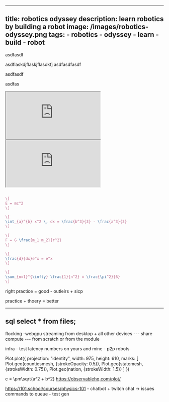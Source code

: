 ----
  title: robotics odyssey
  description: learn robotics by building a robot
  image: /images/robotics-odyssey.png
  tags:
    - robotics
    - odyssey
    - learn
    - build
    - robot
---
asdfasdf



<div class="w-full bg-red-500">
asdflaskdjflaskjflasdkfj asdfasdfasdf
</div>

asdfasdf


asdfas

<iframe class="w-full"src="https://worrydream.com/LadderOfAbstraction/">
</iframe>



<!-- <iframe class="w-full"src="/proxy_to_threejs_journey">
</iframe> -->



<iframe class="w-full"src="https://madebyevan.com/webgl-water/">
</iframe>



```tex

\[
E = mc^2
\]

\[
\int_{a}^{b} x^2 \, dx = \frac{b^3}{3} - \frac{a^3}{3}
\]

\[
F = G \frac{m_1 m_2}{r^2}
\]

\[
\frac{d}{dx}e^x = e^x
\]

\[
\sum_{n=1}^{\infty} \frac{1}{n^2} = \frac{\pi^2}{6}
\]

```


right practice = good - outleirs + sicp

practice + thoery = better



---
sql
select * from files;
---
flocking -webgpu streaming from desktop + all other devices --- share compute --- from scratch or from the module

infra - test latency numbers on yours and mine  - p2p robots


Plot.plot({
  projection: "identity",
  width: 975,
  height: 610,
  marks: [
    Plot.geo(countiesmesh, {strokeOpacity: 0.5}),
    Plot.geo(statemesh, {strokeWidth: 0.75}),
    Plot.geo(nation, {strokeWidth: 1.5})
  ]
})


c = \pm\sqrt{a^2 + b^2}
https://observablehq.com/plot/


https://101.school/courses/physics-101 - chatbot + twitch chat -> issues commands to queue -
test gen
